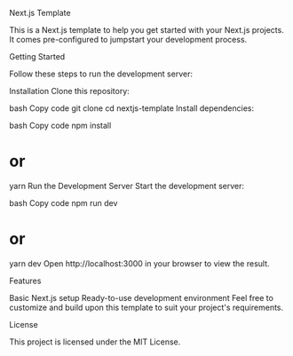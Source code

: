Next.js Template

This is a Next.js template to help you get started with your Next.js projects. It comes pre-configured to jumpstart your development process.

Getting Started

Follow these steps to run the development server:

Installation
Clone this repository:

bash
Copy code
git clone <repository-url>
cd nextjs-template
Install dependencies:

bash
Copy code
npm install

# or

yarn
Run the Development Server
Start the development server:

bash
Copy code
npm run dev

# or

yarn dev
Open http://localhost:3000 in your browser to view the result.

Features

Basic Next.js setup
Ready-to-use development environment
Feel free to customize and build upon this template to suit your project's requirements.

License

This project is licensed under the MIT License.
